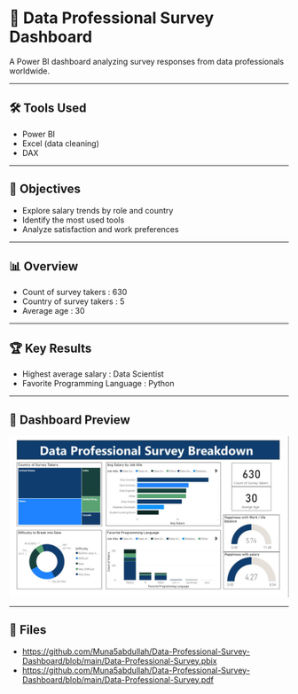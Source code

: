 # 💼 Data Professional Survey Dashboard

A Power BI dashboard analyzing survey responses from data professionals worldwide.

--- 
## 🛠 Tools Used
- Power BI  
- Excel (data cleaning)  
- DAX
--- 
## 🎯 Objectives
- Explore salary trends by role and country  
- Identify the most used tools  
- Analyze satisfaction and work preferences
---
## 📊 Overview
- Count of survey takers : 630
- Country of survey takers : 5
- Average age : 30
---
## 🏆 Key Results 
- Highest average salary : Data Scientist
- Favorite Programming Language : Python
---
 
## 📸 Dashboard Preview
![dashboard](dashboard.jpg)

---

## 📂 Files
- https://github.com/Muna5abdullah/Data-Professional-Survey-Dashboard/blob/main/Data-Professional-Survey.pbix 
- https://github.com/Muna5abdullah/Data-Professional-Survey-Dashboard/blob/main/Data-Professional-Survey.pdf
